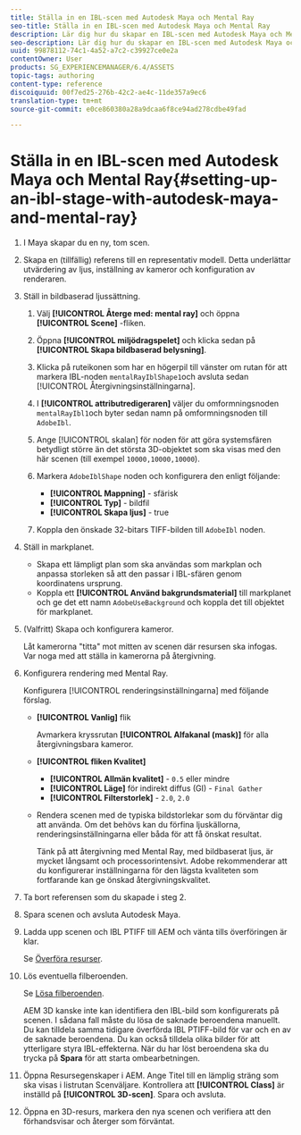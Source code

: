 ```yaml
---
title: Ställa in en IBL-scen med Autodesk Maya och Mental Ray
seo-title: Ställa in en IBL-scen med Autodesk Maya och Mental Ray
description: Lär dig hur du skapar en IBL-scen med Autodesk Maya och Mental Ray.
seo-description: Lär dig hur du skapar en IBL-scen med Autodesk Maya och Mental Ray.
uuid: 99878112-74c1-4a52-a7c2-c39927ce0e2a
contentOwner: User
products: SG_EXPERIENCEMANAGER/6.4/ASSETS
topic-tags: authoring
content-type: reference
discoiquuid: 00f7ed25-276b-42c2-ae4c-11de357a9ec6
translation-type: tm+mt
source-git-commit: e0ce860380a28a9dcaa6f8ce94ad278cdbe49fad

---
```



# Ställa in en IBL-scen med Autodesk Maya och Mental Ray{#setting-up-an-ibl-stage-with-autodesk-maya-and-mental-ray}

1. I Maya skapar du en ny, tom scen.

1. Skapa en (tillfällig) referens till en representativ modell. Detta underlättar utvärdering av ljus, inställning av kameror och konfiguration av renderaren.
1. Ställ in bildbaserad ljussättning.

   1. Välj **[!UICONTROL Återge med: mental ray]** och öppna **[!UICONTROL Scene]** -fliken.
   1. Öppna **[!UICONTROL miljödragspelet]** och klicka sedan på **[!UICONTROL Skapa bildbaserad belysning]**.
   1. Klicka på ruteikonen som har en högerpil till vänster om rutan för att markera IBL-noden `mentalRayIblShape1`och avsluta sedan [!UICONTROL Återgivningsinställningarna].
   1. I **[!UICONTROL attributredigeraren]** väljer du omformningsnoden `mentalRayIbl1`och byter sedan namn på omformningsnoden till `AdobeIbl`.

   1. Ange [!UICONTROL skalan] för noden för att göra systemsfären betydligt större än det största 3D-objektet som ska visas med den här scenen (till exempel `10000,10000,10000`).
   1. Markera `AdobeIblShape` noden och konfigurera den enligt följande:

      * **[!UICONTROL Mappning]** - sfärisk
      * **[!UICONTROL Typ]** - bildfil
      * **[!UICONTROL Skapa ljus]** - true
   1. Koppla den önskade 32-bitars TIFF-bilden till `AdobeIbl` noden.


1. Ställ in markplanet.

   * Skapa ett lämpligt plan som ska användas som markplan och anpassa storleken så att den passar i IBL-sfären genom koordinatens ursprung.
   * Koppla ett **[!UICONTROL Använd bakgrundsmaterial]** till markplanet och ge det ett namn `AdobeUseBackground` och koppla det till objektet för markplanet.

1. (Valfritt) Skapa och konfigurera kameror.

   Låt kamerorna &quot;titta&quot; mot mitten av scenen där resursen ska infogas. Var noga med att ställa in kamerorna på återgivning.

1. Konfigurera rendering med Mental Ray.

   Konfigurera [!UICONTROL renderingsinställningarna] med följande förslag.

   * **[!UICONTROL Vanlig]** flik

      Avmarkera kryssrutan **[!UICONTROL Alfakanal (mask)]** för alla återgivningsbara kameror.

   * **[!UICONTROL fliken Kvalitet]**

      * **[!UICONTROL Allmän kvalitet]** - `0.5` eller mindre
      * **[!UICONTROL Läge]** för indirekt diffus (GI) - `Final Gather`
      * **[!UICONTROL Filterstorlek]** - `2.0`, `2.0`
   * Rendera scenen med de typiska bildstorlekar som du förväntar dig att använda. Om det behövs kan du förfina ljuskällorna, renderingsinställningarna eller båda för att få önskat resultat.

      Tänk på att återgivning med Mental Ray, med bildbaserat ljus, är mycket långsamt och processorintensivt. Adobe rekommenderar att du konfigurerar inställningarna för den lägsta kvaliteten som fortfarande kan ge önskad återgivningskvalitet.


1. Ta bort referensen som du skapade i steg 2.

1. Spara scenen och avsluta Autodesk Maya.

1. Ladda upp scenen och IBL PTIFF till AEM och vänta tills överföringen är klar.

   Se [Överföra resurser](/help/assets/managing-assets-touch-ui.md#uploading-assets).

1. Lös eventuella filberoenden.

   Se [Lösa filberoenden](/help/sites-classic-ui-authoring/classicui-upload-proc-3d-resolve-dependencies.md).

   AEM 3D kanske inte kan identifiera den IBL-bild som konfigurerats på scenen. I sådana fall måste du lösa de saknade beroendena manuellt. Du kan tilldela samma tidigare överförda IBL PTIFF-bild för var och en av de saknade beroendena. Du kan också tilldela olika bilder för att ytterligare styra IBL-effekterna. När du har löst beroendena ska du trycka på **Spara** för att starta ombearbetningen.

1. Öppna Resursegenskaper i AEM. Ange Titel till en lämplig sträng som ska visas i listrutan Scenväljare. Kontrollera att **[!UICONTROL Class]** är inställd på **[!UICONTROL 3D-scen]**. Spara och avsluta.

1. Öppna en 3D-resurs, markera den nya scenen och verifiera att den förhandsvisar och återger som förväntat.

